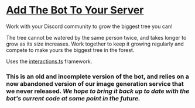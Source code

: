 # [Add The Bot To Your Server](https://discord.com/application-directory/972637072991068220)

Work with your Discord community to grow the biggest tree you can!

The tree cannot be watered by the same person twice, and takes longer to grow as its size increases. Work together to keep it growing regularly and compete to make yours the biggest tree in the forest.

Uses the [interactions.ts](https://github.com/ssMMiles/interactions.ts) framework.

### This is an old and incomplete version of the bot, and relies on a now abandoned version of our image generation service that we never released. *We hope to bring it back up to date with the bot's current code at some point in the future.*

